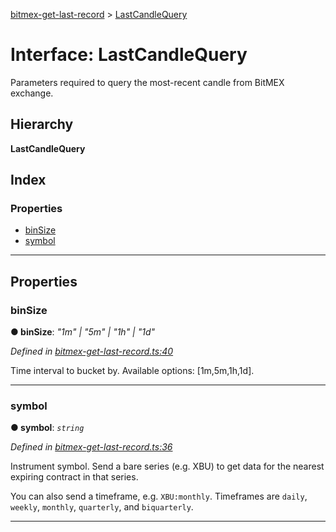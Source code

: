 [bitmex-get-last-record](../README.md) > [LastCandleQuery](../interfaces/lastcandlequery.md)

# Interface: LastCandleQuery

Parameters required to query the most-recent candle from BitMEX exchange.

## Hierarchy

**LastCandleQuery**

## Index

### Properties

* [binSize](lastcandlequery.md#binsize)
* [symbol](lastcandlequery.md#symbol)

---

## Properties

<a id="binsize"></a>

###  binSize

**● binSize**: *"1m" \| "5m" \| "1h" \| "1d"*

*Defined in [bitmex-get-last-record.ts:40](https://github.com/strong-roots-capital/bitmex-get-last-record/blob/5d28651/src/bitmex-get-last-record.ts#L40)*

Time interval to bucket by. Available options: \[1m,5m,1h,1d\].

___
<a id="symbol"></a>

###  symbol

**● symbol**: *`string`*

*Defined in [bitmex-get-last-record.ts:36](https://github.com/strong-roots-capital/bitmex-get-last-record/blob/5d28651/src/bitmex-get-last-record.ts#L36)*

Instrument symbol. Send a bare series (e.g. XBU) to get data for the nearest expiring contract in that series.

You can also send a timeframe, e.g. `XBU:monthly`. Timeframes are `daily`, `weekly`, `monthly`, `quarterly`, and `biquarterly`.

___

